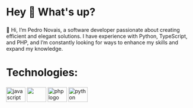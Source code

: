 <h1 align="left">Hey 👋 What's up?</h1>

###

<p align="left">🤙 Hi, I’m Pedro Novais, a software developer passionate about creating efficient and elegant solutions. I have experience with Python, TypeScript, and PHP, and I’m constantly looking for ways to enhance my skills and expand my knowledge.</p>

###

<h1 align="left">Technologies:</h1>

###

<div align="left">
  <img src="https://cdn.jsdelivr.net/gh/devicons/devicon/icons/javascript/javascript-original.svg" height="40" width="52" alt="javascript logo"  />
  <img src="https://cdn.jsdelivr.net/gh/devicons/devicon@latest/icons/react/react-original.svg" height="40" width="52" />
  <img src="https://cdn.jsdelivr.net/gh/devicons/devicon/icons/php/php-original.svg" height="40" width="52" alt="php logo"  />
  <img src="https://cdn.jsdelivr.net/gh/devicons/devicon/icons/python/python-original.svg" height="40" width="52" alt="python logo"  />
</div>

###
